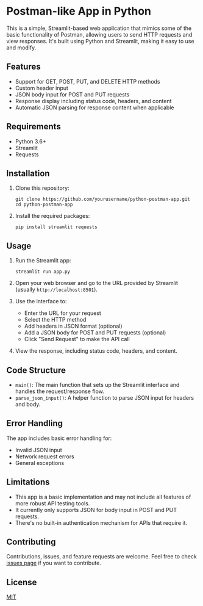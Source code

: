 # Postman-like App in Python

This is a simple, Streamlit-based web application that mimics some of the basic functionality of Postman, allowing users to send HTTP requests and view responses. It's built using Python and Streamlit, making it easy to use and modify.

## Features

- Support for GET, POST, PUT, and DELETE HTTP methods
- Custom header input
- JSON body input for POST and PUT requests
- Response display including status code, headers, and content
- Automatic JSON parsing for response content when applicable

## Requirements

- Python 3.6+
- Streamlit
- Requests

## Installation

1. Clone this repository:
   ```
   git clone https://github.com/yourusername/python-postman-app.git
   cd python-postman-app
   ```

2. Install the required packages:
   ```
   pip install streamlit requests
   ```

## Usage

1. Run the Streamlit app:
   ```
   streamlit run app.py
   ```

2. Open your web browser and go to the URL provided by Streamlit (usually `http://localhost:8501`).

3. Use the interface to:
   - Enter the URL for your request
   - Select the HTTP method
   - Add headers in JSON format (optional)
   - Add a JSON body for POST and PUT requests (optional)
   - Click "Send Request" to make the API call

4. View the response, including status code, headers, and content.

## Code Structure

- `main()`: The main function that sets up the Streamlit interface and handles the request/response flow.
- `parse_json_input()`: A helper function to parse JSON input for headers and body.

## Error Handling

The app includes basic error handling for:
- Invalid JSON input
- Network request errors
- General exceptions

## Limitations

- This app is a basic implementation and may not include all features of more robust API testing tools.
- It currently only supports JSON for body input in POST and PUT requests.
- There's no built-in authentication mechanism for APIs that require it.

## Contributing

Contributions, issues, and feature requests are welcome. Feel free to check [issues page](https://github.com/yourusername/python-postman-app/issues) if you want to contribute.

## License

[MIT](https://choosealicense.com/licenses/mit/)
